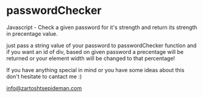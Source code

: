 # passwordChecker
Javascript - Check a given password for it's strength and return its strength in precentage value.

just pass a string value of your password to passwordChecker function and if you want an id of div, based on given password a precentage will be returned or your element width will be changed to that percentage!

If you have anything special in mind or you have some ideas about this don't hesitate to cantact me :)

info@zartoshtsepideman.com

